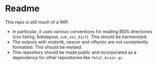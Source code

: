 # Readme
This repo is still much of a WIP.
- In particular, it uses various conventions for reading BIDS directories (csv listing, bidslayout, `sub_ses_dict`). This should be harmonized. 
- The outputs with mialsrtk, nesvor and niftymic are not consistently formatted. This should be revised. 
- This repository should be made public and incorporated as a dependency for other repositories like `fetal_brain_qc`.

